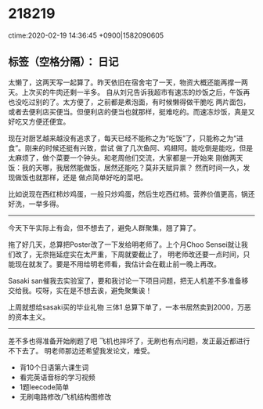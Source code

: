 # 218219 
ctime:2020-02-19 14:36:45 +0900|1582090605

标签（空格分隔）： 日记
---

太懒了，这两天写一起算了。昨天依旧在宿舍宅了一天，物资大概还能再撑一两天。上次买的牛肉还剩一半多。
自从刘兄告诉我超市有速冻的炒饭之后，午饭再也没吃过别的了。太方便了，之前都是煮泡面，有时候懒得做干脆吃
两片面包，或者去便利店买便当。但便利店的便当也就那样，挺难吃的。而速冻炒饭，真是又好吃又方便还便宜。

现在对厨艺越来越没有追求了，每天已经不能称之为“吃饭”了，只能称之为“进食”。刚来的时候还挺有兴致，尝试
做了几次鱼阿、鸡翅阿。能吃倒是能吃，但是太麻烦了，做个菜要一个钟头。和老周他们交流，大家都是一开始来
刚做两天饭：我的天哪，我居然能做饭，居然还能吃？莫非天赋异禀？ 然而时间一久，发现做饭也就那样，还是
做点简单好吃的菜吧。

比如说现在西红柿炒鸡蛋，一般只炒鸡蛋，然后生吃西红柿。营养价值更高，锅还好洗，一举多得。

---

今天下午实际上有会，但不想去了，避免人群聚集，翘了算了。

拖了好几天，总算把Poster改了一下发给明老师了。上个月Choo Sensei就让我们改了，无奈拖延症实在太严重，下周就要截止了，
明老师改还要一点时间，只能现在就发了。要是不用给明老师看，我估计会在截止前一晚上再改。

Sasaki san催我去实验室了，要和我讨论一下项目问题，把无人机差不多准备移交给我。哎呀，实在是不想去诶，避免聚集诶！

上周就想给sasaki买的毕业礼物 三体1 总算下单了，一本书居然卖到2000，万恶的资本主义。

---

差不多也得准备开始刷题了吧 飞机也摔坏了，无刷也有点问题，发正最近都进行不下去了。 明老师那边还希望我发论文，难受。

- 背10个日语第六课生词
- 看完英语音标的学习视频
- 1题leecode简单
- 无刷电路修改/飞机结构图修改

